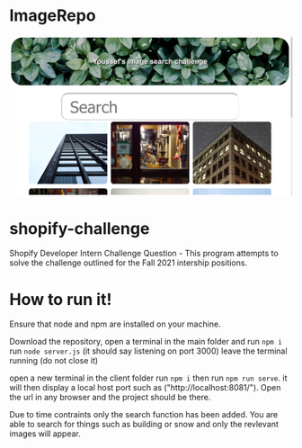 # ImageRepo

![](https://github.com/YoussefZayed/ImageRepo/blob/main/imageRepo.png)


# shopify-challenge

Shopify Developer Intern Challenge Question - This program attempts to solve the challenge outlined for the Fall 2021 intership positions.

# How to run it!


Ensure that node and npm are installed on your machine.

Download the repository,
open a terminal in the main folder and run `npm i`
run `node server.js` (it should say listening on port 3000)
leave the terminal running (do not close it)

open a new terminal in the client folder
run `npm i` then run `npm run serve`.
it will then display a local host port such as ("http://localhost:8081/").
Open the url in any browser and the project should be there.

Due to time contraints only the search function has been added. You are able to search for things such as building or snow and only the revlevant images will appear.
